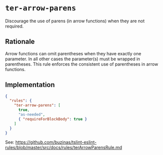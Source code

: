 # `ter-arrow-parens`

Discourage the use of parens (in arrow functions) when they are not required.

## Rationale

Arrow functions can omit parentheses when they have exactly one parameter.
In all other cases the parameter(s) must be wrapped in parentheses.
This rule enforces the consistent use of parentheses in arrow functions.

## Implementation

```json
{
  "rules": {
    "ter-arrow-parens": [
      true,
      "as-needed",
      { "requireForBlockBody": true }
    ]
  }
}
```

See: https://github.com/buzinas/tslint-eslint-rules/blob/master/src/docs/rules/terArrowParensRule.md

